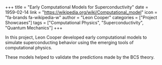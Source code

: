 +++
title = "Early Computational Models for Superconductivity"
date = 1959-02-14
link = "https://wikipedia.org/wiki/Computational_model"
icon = "fa-brands fa-wikipedia-w"
author = "Leon Cooper"
categories = ["Project Showcases"]
tags = ["Computational Physics", "Superconductivity", "Quantum Mechanics"]
+++

In this project, Leon Cooper developed early computational models to simulate superconducting behavior using the emerging tools of computational physics.

<!--more-->

These models helped to validate the predictions made by the BCS theory.
